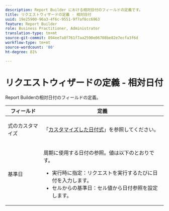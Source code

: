 ```yaml
---
description: Report Builder における相対日付のフィールドの定義です。
title: リクエストウィザードの定義 - 相対日付
uuid: 19e25900-96a3-4f6c-9551-9f7af8cc6963
feature: Report Builder
role: Business Practitioner, Administrator
translation-type: tm+mt
source-git-commit: 894ee7a8f761f7aa2590e06708be82e7ecfa3f6d
workflow-type: tm+mt
source-wordcount: '80'
ht-degree: 81%

---
```



# リクエストウィザードの定義 - 相対日付

Report Builderの相対日付のフィールドの定義。

<table id="table_620F3BD3FD1B4C85A0319107EC03D54F"> 
 <thead> 
  <tr> 
   <th colname="col1" class="entry"> フィールド </th> 
   <th colname="col2" class="entry"> 定義 </th> 
  </tr> 
 </thead>
 <tbody> 
  <tr> 
   <td colname="col1"> <p>式のカスタマイズ </p> </td> 
   <td colname="col2"> <p>「<a href="/help/analyze/report-builder/data-requests/configuring-report-dates/c-customized-date-expressions/t-customized-date-expressions.md"   >カスタマイズした日付式</a>」を参照してください。 </p> </td> 
  </tr> 
  <tr> 
   <td colname="col1"> <p> 基準日 </p> </td> 
   <td colname="col2"> <p>周期に使用する日付の参照。値は以下のとおりです。 </p> 
    <ul id="ul_6B73B707B7CB4C7D88299A8337260800"> 
     <li id="li_48FD414FCF884F3AADB7CFBC90C7EF51"> 実行時に指定：リクエストを実行するたびに日付を入力します。 </li> 
     <li id="li_B1AE95854C1B4228A39164373A1C5303"> セルからの基準日：セル値から日付参照を設定します。 </li> 
    </ul> </td> 
  </tr> 
 </tbody> 
</table>

